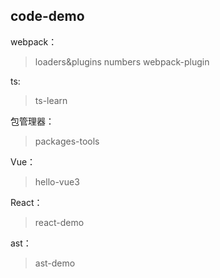 ## code-demo

webpack：
> loaders&plugins
> numbers
> webpack-plugin

ts:
> ts-learn

包管理器：
> packages-tools

Vue：
> hello-vue3

React：
> react-demo

ast：
> ast-demo